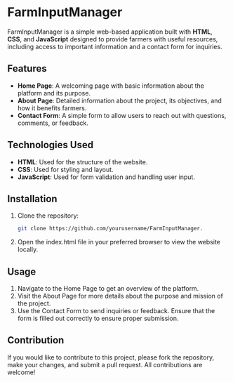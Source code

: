# FarmInputManager

FarmInputManager is a simple web-based application built with **HTML**, **CSS**, and **JavaScript** designed to provide farmers with useful resources, including access to important information and a contact form for inquiries.

## Features
- **Home Page**: A welcoming page with basic information about the platform and its purpose.
- **About Page**: Detailed information about the project, its objectives, and how it benefits farmers.
- **Contact Form**: A simple form to allow users to reach out with questions, comments, or feedback.

## Technologies Used
- **HTML**: Used for the structure of the website.
- **CSS**: Used for styling and layout.
- **JavaScript**: Used for form validation and handling user input.

## Installation

1. Clone the repository:

   ```bash
   git clone https://github.com/yourusername/FarmInputManager.
   
2. Open the index.html file in your preferred browser to view the website locally.

## Usage
1. Navigate to the Home Page to get an overview of the platform.
2. Visit the About Page for more details about the purpose and mission of the project.
3. Use the Contact Form to send inquiries or feedback. Ensure that the form is filled out correctly to ensure proper  submission.

## Contribution
If you would like to contribute to this project, please fork the repository, make your changes, and submit a pull request. All contributions are welcome!

